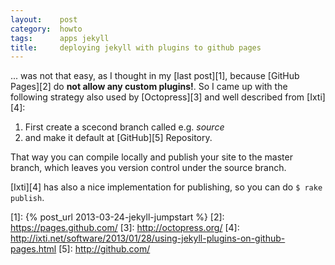 ```yaml
---
layout:    post
category:  howto
tags:      apps jekyll
title:     deploying jekyll with plugins to github pages
---
```


... was not that easy, as I thought in my [last post][1], because [GitHub Pages][2] do **not allow any custom plugins!**. So I came up with the following strategy also used by [Octopress][3] and well described from [Ixti][4]:

1. First create a scecond branch called e.g. *source*
2. and make it default at [GitHub][5] Repository.

That way you can compile locally and publish your site to the master branch, which leaves you version control under the source branch.

[Ixti][4] has also a nice implementation for publishing, so you can do `$ rake publish`.

[1]: {% post_url 2013-03-24-jekyll-jumpstart %}
[2]: https://pages.github.com/
[3]: http://octopress.org/
[4]: http://ixti.net/software/2013/01/28/using-jekyll-plugins-on-github-pages.html
[5]: http://github.com/
